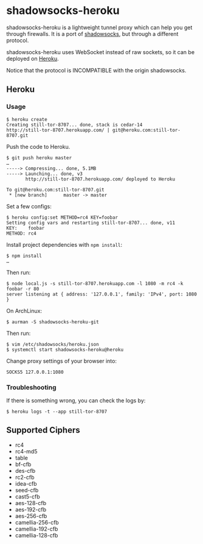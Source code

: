shadowsocks-heroku
==================

shadowsocks-heroku is a lightweight tunnel proxy which can help you get through firewalls. It is a port of [shadowsocks](https://github.com/clowwindy/shadowsocks), but through a different protocol.

shadowsocks-heroku uses WebSocket instead of raw sockets, so it can be deployed on [Heroku](https://www.heroku.com/).

Notice that the protocol is INCOMPATIBLE with the origin shadowsocks.

Heroku
------

### Usage

```
$ heroku create
Creating still-tor-8707... done, stack is cedar-14
http://still-tor-8707.herokuapp.com/ | git@heroku.com:still-tor-8707.git
```

Push the code to Heroku.

```
$ git push heroku master
…
-----> Compressing... done, 5.1MB
-----> Launching... done, v3
       http://still-tor-8707.herokuapp.com/ deployed to Heroku

To git@heroku.com:still-tor-8707.git
 * [new branch]      master -> master
```

Set a few configs:

```
$ heroku config:set METHOD=rc4 KEY=foobar
Setting config vars and restarting still-tor-8707... done, v11
KEY:    foobar
METHOD: rc4
```

Install project dependencies with `npm install`:

```
$ npm install
…
```

Then run:

```
$ node local.js -s still-tor-8707.herokuapp.com -l 1080 -m rc4 -k foobar -r 80
server listening at { address: '127.0.0.1', family: 'IPv4', port: 1080 }
```

On ArchLinux:
```
$ aurman -S shadowsocks-heroku-git
```

Then run:
```
$ vim /etc/shadowsocks/heroku.json
$ systemctl start shadowsocks-heroku@heroku
```

Change proxy settings of your browser into:

```
SOCKS5 127.0.0.1:1080
```

### Troubleshooting

If there is something wrong, you can check the logs by:

```
$ heroku logs -t --app still-tor-8707
```

Supported Ciphers
-----------------

- rc4
- rc4-md5
- table
- bf-cfb
- des-cfb
- rc2-cfb
- idea-cfb
- seed-cfb
- cast5-cfb
- aes-128-cfb
- aes-192-cfb
- aes-256-cfb
- camellia-256-cfb
- camellia-192-cfb
- camellia-128-cfb
